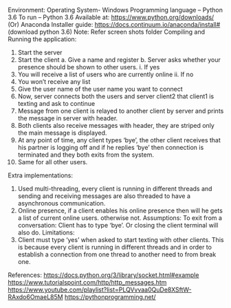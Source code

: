 Environment:
Operating System- Windows
Programming language – Python 3.6
To run – Python 3.6 
Available at: https://www.python.org/downloads/
		(Or)
Anaconda Installer guide: https://docs.continuum.io/anaconda/install#
				(download python 3.6)
Note: Refer screen shots folder
Compiling and Running the application:
1.	Start the server
2.	Start the client 
a.	Give a name and register
b.	Server asks whether your presence should be shown to other users.
i.	If yes
1.	You will receive a list of users who are currently online
ii.	If no
1.	You won’t receive any list 
3.	Give the user name of the user name you want to connect
4.	Now, server connects both the users and server client2 that client1 is texting and ask to continue
5.	Message from one client is relayed to another client by server and prints the message in server with header.
6.	Both clients also receive messages with header, they are striped only the main message is displayed.
7.	At any point of time, any client types ‘bye’, the other client receives that his partner is logging off and if he replies ‘bye’ then connection is terminated and they both exits from the system.
8.	Same for all other users.



Extra implementations:
1.	Used multi-threading, every client is running in different threads and sending and receiving messages are also threaded to have a asynchronous communication.
2.	Online presence, if a client enables his online presence then will he gets a list of current online users. otherwise not.
Assumptions:
To exit from a conversation:
	Client has to type ‘bye’. 
	Or closing the client terminal will also do.
Limitations:
1.	Client must type ‘yes’ when asked to start texting with other clients. This is because every client is running in different threads and in order to establish a connection from one thread to another need to from break one. 

References:
https://docs.python.org/3/library/socket.html#example
https://www.tutorialspoint.com/http/http_messages.htm
https://www.youtube.com/playlist?list=PLQVvvaa0QuDe8XSftW-RAxdo6OmaeL85M
https://pythonprogramming.net/
